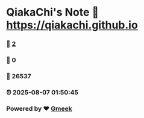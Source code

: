 # QiakaChi's Note :link: https://qiakachi.github.io 
### :page_facing_up: [2](https://qiakachi.github.io/tag.html) 
### :speech_balloon: 0 
### :hibiscus: 26537 
### :alarm_clock: 2025-08-07 01:50:45 
### Powered by :heart: [Gmeek](https://github.com/Meekdai/Gmeek)
